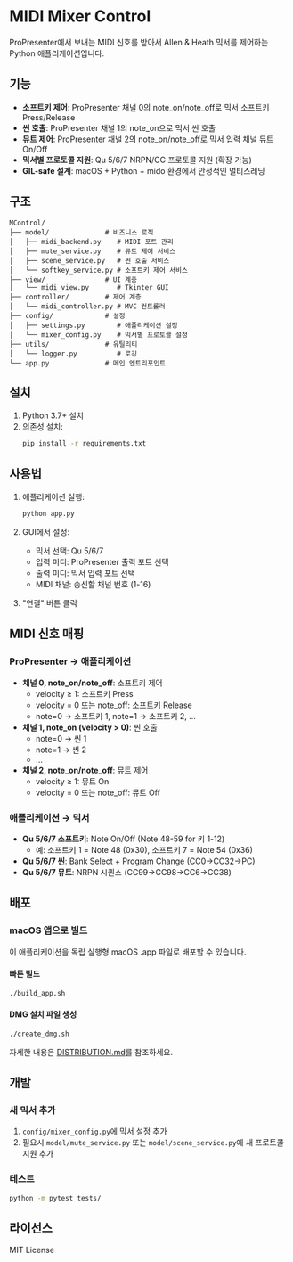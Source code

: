 # MIDI Mixer Control

ProPresenter에서 보내는 MIDI 신호를 받아서 Allen & Heath 믹서를 제어하는 Python 애플리케이션입니다.

## 기능

- **소프트키 제어**: ProPresenter 채널 0의 note_on/note_off로 믹서 소프트키 Press/Release
- **씬 호출**: ProPresenter 채널 1의 note_on으로 믹서 씬 호출
- **뮤트 제어**: ProPresenter 채널 2의 note_on/note_off로 믹서 입력 채널 뮤트 On/Off
- **믹서별 프로토콜 지원**: Qu 5/6/7 NRPN/CC 프로토콜 지원 (확장 가능)
- **GIL-safe 설계**: macOS + Python + mido 환경에서 안정적인 멀티스레딩

## 구조

```
MControl/
├── model/              # 비즈니스 로직
│   ├── midi_backend.py    # MIDI 포트 관리
│   ├── mute_service.py    # 뮤트 제어 서비스
│   ├── scene_service.py   # 씬 호출 서비스
│   └── softkey_service.py # 소프트키 제어 서비스
├── view/               # UI 계층
│   └── midi_view.py       # Tkinter GUI
├── controller/         # 제어 계층
│   └── midi_controller.py # MVC 컨트롤러
├── config/             # 설정
│   ├── settings.py        # 애플리케이션 설정
│   └── mixer_config.py    # 믹서별 프로토콜 설정
├── utils/              # 유틸리티
│   └── logger.py          # 로깅
└── app.py              # 메인 엔트리포인트
```

## 설치

1. Python 3.7+ 설치
2. 의존성 설치:
   ```bash
   pip install -r requirements.txt
   ```

## 사용법

1. 애플리케이션 실행:
   ```bash
   python app.py
   ```

2. GUI에서 설정:
   - 믹서 선택: Qu 5/6/7
   - 입력 미디: ProPresenter 출력 포트 선택
   - 출력 미디: 믹서 입력 포트 선택
   - MIDI 채널: 송신할 채널 번호 (1-16)

3. "연결" 버튼 클릭

## MIDI 신호 매핑

### ProPresenter → 애플리케이션
- **채널 0, note_on/note_off**: 소프트키 제어
  - velocity ≥ 1: 소프트키 Press
  - velocity = 0 또는 note_off: 소프트키 Release
  - note=0 → 소프트키 1, note=1 → 소프트키 2, ...
- **채널 1, note_on (velocity > 0)**: 씬 호출
  - note=0 → 씬 1
  - note=1 → 씬 2
  - ...
- **채널 2, note_on/note_off**: 뮤트 제어
  - velocity ≥ 1: 뮤트 On
  - velocity = 0 또는 note_off: 뮤트 Off

### 애플리케이션 → 믹서
- **Qu 5/6/7 소프트키**: Note On/Off (Note 48-59 for 키 1-12)
  - 예: 소프트키 1 = Note 48 (0x30), 소프트키 7 = Note 54 (0x36)
- **Qu 5/6/7 씬**: Bank Select + Program Change (CC0→CC32→PC)
- **Qu 5/6/7 뮤트**: NRPN 시퀀스 (CC99→CC98→CC6→CC38)

## 배포

### macOS 앱으로 빌드

이 애플리케이션을 독립 실행형 macOS .app 파일로 배포할 수 있습니다.

#### 빠른 빌드
```bash
./build_app.sh
```

#### DMG 설치 파일 생성
```bash
./create_dmg.sh
```

자세한 내용은 [DISTRIBUTION.md](DISTRIBUTION.md)를 참조하세요.

## 개발

### 새 믹서 추가
1. `config/mixer_config.py`에 믹서 설정 추가
2. 필요시 `model/mute_service.py` 또는 `model/scene_service.py`에 새 프로토콜 지원 추가

### 테스트
```bash
python -m pytest tests/
```

## 라이선스

MIT License
